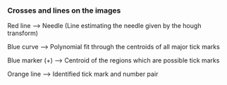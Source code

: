 ### Crosses and lines on the images

Red line --> Needle (Line estimating the needle given by the hough transform)

Blue curve --> Polynomial fit through the centroids of all major tick marks

Blue marker (+) --> Centroid of the regions which are possible tick marks

Orange line --> Identified tick mark and number pair
